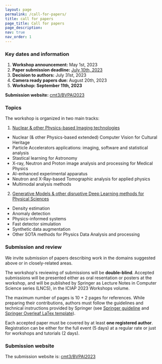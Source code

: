 ```yaml
---
layout: page
permalink: /call-for-papers/
title: call for papers
page_title: Call for papers
page_description: 
nav: true
nav_order: 1
---
```


### Key dates and information

<ol class="fa-ul">
  <!--<li><span class="fa-li"><i class="fas fa-check-square"></i></span>List icons can</li>--> <!-- To Be Used when deadline is meet -->
  <li>
    <span class="fa-li"><i class="far fa-check-square"></i></span>
    <b>Workshop announcement:</b> May 1st, 2023
  </li>
  <li>
    <!-- <span class="fa-li"><i class="fas fa-spinner fa-pulse"></i></span>  -->
    <span class="fa-li"><i class="fas fa-atom fa-spin"></i></span> 
    <strong>Paper submission deadline:</strong> <u>July 10th, 2023</u>  
  </li>
  <li>
    <span class="fa-li"><i class="far fa-square"></i></span>
    <strong>Decision to authors:</strong> July 31st, 2023
  </li>
  <li>
    <span class="fa-li"><i class="far fa-square"></i></span>
    <strong>Camera ready papers due:</strong> August 20th, 2023
  </li>
  <li>
    <span class="fa-li"><i class="far fa-square"></i></span>
    <strong>Workshop:</strong> <b>September 11th, 2023</b>
  </li>
</ol>

**Submission website:** [cmt3/BVPAI2023](https://cmt3.research.microsoft.com/BVPAI2023)


### Topics

The workshop is organized in two main tracks:

1. <u>Nuclear & other Physics-based Imaging technologies</u>
  - Nuclear (& other Physics-based extended)  Computer Vision for Cultural Heritage
  - Particle Accelerators applications: imaging, software and statistical analysis
  - Stastical learning for Astronomy
  - X-ray, Neutron and Proton image analysis and processing for Medical Physics
  - AI-enhanced experimental apparatus
  - Neutron and X-Ray-based Tomographic analysis for applied physics
  - Multimodal analysis methods

2. <u>Generative Models & other disruptive Deep Learning methods for Physical Sciences</u>
  - Density estimation
  - Anomaly detection
  - Physics-informed systems
  - Fast detector simulation
  - Synthetic data augmentation
  - Other SOTA methods for Physics Data Analysis and processing
  
### Submission and review

 We invite submission of papers describing work in the domains suggested above or in closely-related areas.

 The workshop's reviewing of submissions will be **double-blind**. Accepted submissions will be presented either as oral resentation or posters at the workshop, and will be published by Springer as Lecture Notes in Computer Science series (LNCS), in the ICIAP 2023 Workshops volume.

 The maximum number of pages is 10 + 2 pages for references. While preparing their contributions, authors must follow the guidelines and technical instructions provided by Springer (see [Springer guideline](https://www.springer.com/gp/computer-science/lncs/conference-proceedings-guidelines) and [Springer Overleaf LaTex template](https://www.overleaf.com/latex/templates/pringer-lecture-notes-in-computer-science/kzwwpvhwnvfj#.WuA4JS5uZpi)).

 Each accepted paper must be covered by at least **one registered author**. Registration can be either for the full event (5 days) at a regular rate or just for workshops and tutorials (2 days).

### Submission website

The submission website is: [cmt3/BVPAI2023](https://cmt3.research.microsoft.com/BVPAI2023)
